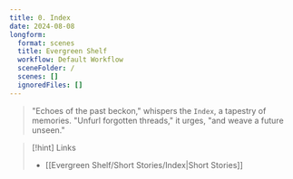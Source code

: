 ```yaml
---
title: 0. Index
date: 2024-08-08
longform:
  format: scenes
  title: Evergreen Shelf
  workflow: Default Workflow
  sceneFolder: /
  scenes: []
  ignoredFiles: []
---
```


> "Echoes of the past beckon," whispers the `Index`, a tapestry of memories.  "Unfurl forgotten threads," it urges, "and weave a future unseen."

> [!hint] Links
> - [[Evergreen Shelf/Short Stories/Index|Short Stories]]
